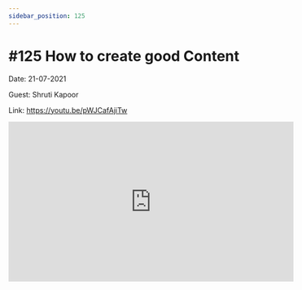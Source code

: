 ```yaml
---
sidebar_position: 125
---
```


# #125 How to create good Content

Date: 21-07-2021

Guest: Shruti Kapoor

Link: https://youtu.be/pWJCafAjiTw

<iframe width="560" height="315" src="https://www.youtube.com/embed/pWJCafAjiTw" title="YouTube video player" frameborder="0" allow="accelerometer; autoplay; clipboard-write; encrypted-media; gyroscope; picture-in-picture; web-share" allowfullscreen></iframe>